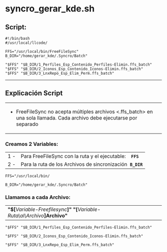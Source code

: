 # **syncro\_gerar\_kde.sh**

## **Script:**

```
#!/bin/bash
#/usr/local/llcode/

FFS="/usr/local/bin/FreeFileSync"
B_DIR="/home/gerar_kde/.Syncro/Batch"

"$FFS" "$B_DIR/1_Perfiles_Esp_Contenido_Perfiles-Elimin.ffs_batch"
"$FFS" "$B_DIR/2_Iconos_Esp_Contenido_Iconos-Elimin.ffs_batch"
"$FFS" "$B_DIR/3_LnxRepo_Esp_Elim_Perm.ffs_batch"
```

---

## **Explicación Script**

<table><tbody><tr><td><ul><li>FreeFileSync no acepta múltiples archivos &lt;.ffs_batch&gt; en una sola llamada. Cada archivo debe ejecutarse por separado</li></ul></td></tr></tbody></table>

### **Creamos 2 Variables:**

<table><tbody><tr><td>1 - &nbsp; &nbsp;Para FreeFileSync con la ruta y el ejecutable: &nbsp; &nbsp;<code><strong>FFS</strong></code></td></tr><tr><td>2 - &nbsp; &nbsp;Para la ruta de los Archivos de sincronización &nbsp;<code><strong>B_DIR</strong></code></td></tr></tbody></table>

```
FFS="/usr/local/bin/
```

```
B_DIR="/home/gerar_kde/.Syncro/Batch"
```

### **Llamamos a cada Archivo:**

<table><tbody><tr><td><strong>"$[</strong><i>Variable-Freefilesync</i><strong>]" "[</strong><i>Variable-Ruta\al\Archivo</i><strong>]Archivo"</strong></td></tr></tbody></table>

`"$FFS" "$B_DIR/1_Perfiles_Esp_Contenido_Perfiles-Elimin.ffs_batch"`

```
"$FFS" "$B_DIR/2_Iconos_Esp_Contenido_Iconos-Elimin.ffs_batch"
```

  
`"$FFS" "$B_DIR/3_LnxRepo_Esp_Elim_Perm.ffs_batch"`
